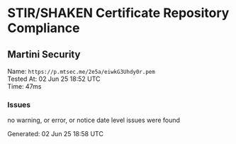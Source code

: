 # STIR/SHAKEN Certificate Repository Compliance

## Martini Security

Name: `https://p.mtsec.me/2e5a/eiwkG3Uhdy0r.pem`\
Tested At: 02 Jun 25 18:52 UTC\
Time: 47ms

### Issues

no warning, or error, or notice date level issues were found

Generated: 02 Jun 25 18:58 UTC